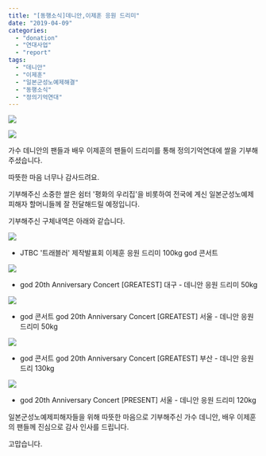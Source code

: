 ```yaml
---
title: "[동행소식]데니안,이제훈 응원 드리미"
date: "2019-04-09"
categories: 
  - "donation"
  - "연대사업"
  - "report"
tags: 
  - "데니안"
  - "이제훈"
  - "일본군성노예제해결"
  - "동행소식"
  - "정의기억연대"
---
```


![](http://womenandwar.net/kr/wp-content/uploads/2019/04/동행소식-드리미.jpg)

![](http://womenandwar.net/kr/wp-content/uploads/2019/04/KakaoTalk_20190409_132556751.jpg)

가수 데니안의 팬들과 배우 이제훈의 팬들이 드리미를 통해 정의기억연대에 쌀을 기부해주셨습니다.

따뜻한 마음 너무나 감사드려요. 

기부해주신 소중한 쌀은 쉼터 '평화의 우리집'을 비롯하여 전국에 계신 일본군성노예제피해자 할머니들께 잘 전달해드릴 예정입니다.

기부해주신 구체내역은 아래와 같습니다.

![](http://womenandwar.net/kr/wp-content/uploads/2019/04/20190409_이제훈드리미기부.jpg)

- JTBC '트래블러' 제작발표회 이제훈 응원 드리미 100kg god 콘서트

![](http://womenandwar.net/kr/wp-content/uploads/2019/04/KakaoTalk_20190409_132556516.jpg)

- god 20th Anniversary Concert \[GREATEST\] 대구 - 데니안 응원 드리미 50kg

![](http://womenandwar.net/kr/wp-content/uploads/2019/04/KakaoTalk_20190409_132557211.jpg)

- god 콘서트 god 20th Anniversary Concert \[GREATEST\] 서울 - 데니안 응원 드리미 50kg

![](http://womenandwar.net/kr/wp-content/uploads/2019/04/KakaoTalk_20190409_132555648.jpg)

- god 콘서트 god 20th Anniversary Concert \[GREATEST\] 부산 - 데니안 응원 드리 130kg

![](http://womenandwar.net/kr/wp-content/uploads/2019/04/KakaoTalk_20190409_132556059.jpg)

- god 20th Anniversary Concert \[PRESENT\] 서울 - 데니안 응원 드리미 120kg

일본군성노예제피해자들을 위해 따뜻한 마음으로 기부해주신 가수 데니안, 배우 이제훈의 팬들께 진심으로 감사 인사를 드립니다.

고맙습니다.
